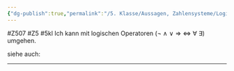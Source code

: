 ```yaml
---
{"dg-publish":true,"permalink":"/5. Klasse/Aussagen, Zahlensysteme/Logischen Operatoren/"}
---
```


#Z507 #Z5 #5kl
Ich kann mit logischen Operatoren (¬ ∧ ∨ ⇒ ⇔ ∀ ∃) umgehen.

siehe auch:
___
